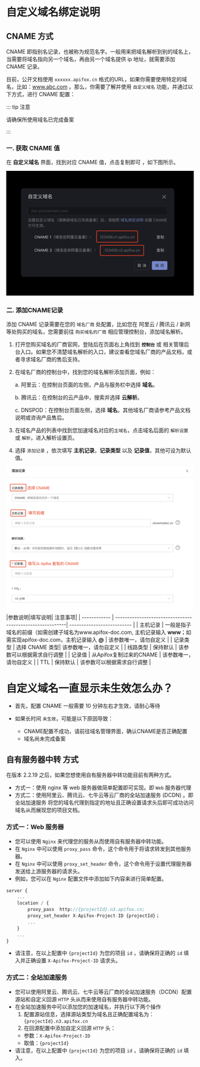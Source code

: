 # 自定义域名绑定说明

## CNAME 方式
CNAME 即指别名记录，也被称为规范名字。一般用来把域名解析到别的域名上，当需要将域名指向另一个域名，再由另一个域名提供 ip 地址，就需要添加 CNAME 记录。

目前，公开文档使用 `xxxxxx.apifox.cn` 格式的URL，如果你需要使用特定的域名，比如：www.abc.com 。那么，你需要了解并使用 `自定义域名` 功能，并通过以下方式，进行 CNAME 配置：

::: tip 注意

请确保所使用域名已完成备案

:::

### 一. 获取 CNAME 值
在 **自定义域名** 界面，找到对应 CNAME 值，点击复制即可 ，如下图所示。


![image-20220810151204712](../../assets/img/url-binding/1.png)

### 二. 添加CNAME记录
添加 CNAME 记录需要在您的 `域名厂商` 处配置，比如您在 阿里云 / 腾讯云 / 新网 等处购买的域名，您需要前往 `购买域名的厂商` 相应管理控制台，添加域名解析。

1.  打开您购买域名的厂商官网，登陆后在页面右上角找到 **`控制台`** 或 相关管理后台入口。如果您不清楚域名解析的入口，建议查看您域名厂商的产品文档，或者寻求域名厂商的售后支持。
    
2.  在域名厂商的控制台中，找到您的域名解析添加页面，例如：

    a. 阿里云：在控制台页面的左侧，产品与服务栏中选择 **域名**。
    
    b. 腾讯云：在控制台的云产品中，搜索并选择 **云解析**。
    
    c. DNSPOD：在控制台页面左侧，选择 **域名**。其他域名厂商请参考产品文档说明或咨询产品售后。
    
3.  在域名产品的列表中找到您加速域名对应的`主域名`，点击域名后面的 `解析设置` 或 `解析`，进入解析设置页。
    
4.  选择 `添加记录` ，依次填写 **主机记录**，**记录类型** 以及 **记录值**，其他可设为默认值。
    
    

![image-20220810151204712](../../assets/img/url-binding/cname.png)
|参数说明|填写说明| 注意事项|
| ------------ | ---------------------------------------------------------| -------------------------- |
| 主机记录     | 一般是指子域名的前缀（如需创建子域名为www.apifox-doc.com, 主机记录输入 **www**；如需实现apifox-doc.com，主机记录输入 **@** | 该参数唯一，请勿自定义     |
| 记录类型     | 选择 CNAME 类型| 该参数唯一，请勿自定义     |
| 线路类型     | 保持默认 | 该参数可以根据需求自行调整 |
| 记录值       | 从Apifox复制过来的CNAME | 该参数唯一，请勿自定义     |
| TTL          | 保持默认  | 该参数可以根据需求自行调整 |


# 自定义域名一直显示未生效怎么办？

- 首先，配置 CNAME 一般需要 10 分钟左右才生效，请耐心等待
- 如果长时间 `未生效`，可能是以下原因导致：
  
    - CNAME配置不成功，请前往域名管理界面，确认CNAME是否正确配置
    - 域名尚未完成备案


## 自有服务器中转 方式
在版本 2.2.19 之后，如果您想使用自有服务器中转功能目前有两种方式。
- 方式一：使用 nginx 等 web 服务器做简单配置即可实现。即 `Web` 服务器代理
- 方式二：使用阿里云、腾讯云、七牛云等云厂商的全站加速服务 (DCDN) 。即全站加速服务
将您的域名代理到指定的地址且正确设置请求头后即可成功访问域名从而展现您的项目文档。

### 方式一：Web 服务器
- 您可以使用 `Nginx` 来代理您的服务从而使用自有服务器中转功能。
- 在 `Nginx` 中可以使用 `proxy_pass` 命令，这个命令用于将请求转发到其他服务器。
- 在 `Nginx` 中可以使用 `proxy_set_header` 命令，这个命令用于设置代理服务器发送给上游服务器的请求头。
- 例如，您可以在 `Nginx` 配置文件中添加如下内容来进行简单配置。

```TypeScript
server {
    ...
    location / {
        proxy_pass  http://{projectId}.n3.apifox.cn;
        proxy_set_header X-Apifox-Project-ID {projectId}；
        ...
    }
    ...
}
```

- 请注意，在以上配置中 `{projectId}` 为您的项目 `id` ，请确保将正确的 `id` 填入并正确设置 `X-Apifox-Project-ID` 请求头。

### 方式二：全站加速服务
- 您可以使用阿里云、腾讯云、七牛云等云厂商的全站加速服务（DCDN）配置源站和自定义回源 `HTTP` 头从而来使用自有服务器中转功能。
- 在全站加速服务中可以添加您的加速域名，并执行以下两个操作
  1. 配置源站信息，选择源站类型为域名且正确配置域名为：`{projectId}.n3.apifox.cn`
  2. 在回源配置中添加自定义回源 `HTTP` 头：
    - 参数：`X-Apifox-Project-ID`
    - 取值：`{projectId}`
- 请注意，在以上配置中 `{projectId}` 为您的项目 `id` ，请确保将正确的 `id` 填入。